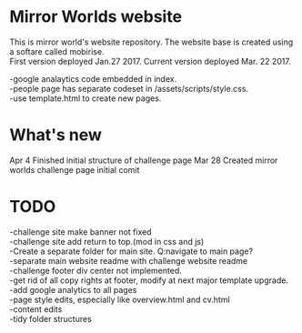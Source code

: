 # Mirror Worlds website
This is mirror world's website repository. The website base is created using a softare called mobirise.  
First version deployed Jan.27 2017. Current version deployed Mar. 22 2017.

-google analaytics code embedded in index.  
-people page has separate codeset in /assets/scripts/style.css.  
-use template.html to create new pages.  

# What's new
Apr 4 Finished initial structure of challenge page
Mar 28 Created mirror worlds challenge page initial comit 

# TODO
-challenge site make banner not fixed   
-challenge site add return to top.(mod in css and js)   
-Create a separate folder for main site. Q:navigate to main page?  
-separate main website readme with challenge website readme  
-challenge footer div center not implemented.  
-get rid of all copy rights at footer, modify at next major template upgrade.  
-add google analytics to all pages  
-page style edits, especially like overview.html and cv.html  
-content edits  
-tidy folder structures


